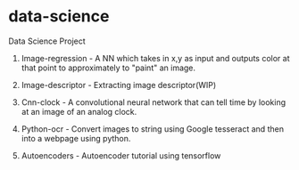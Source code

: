 # data-science
Data Science Project

1. Image-regression - A NN which takes in x,y as input and outputs color at that point to approximately to "paint" an image.

2. Image-descriptor - Extracting image descriptor(WIP)

3. Cnn-clock - A convolutional neural network that can tell time by looking at an image of an analog clock.

4. Python-ocr - Convert images to string using Google tesseract and then into a webpage using python.

5. Autoencoders - Autoencoder tutorial using tensorflow

